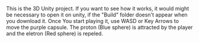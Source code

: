 This is the 3D Unity project. If you want to see how it works, it would might be necessary to open it on unity, if the "Build" folder doesn't appear when you download it. Once You start playing it, use WASD or Key Arrows
to move the purple capsule. The proton (Blue sphere) is attracted by the player and the eletron (Red sphere) is repeled.
